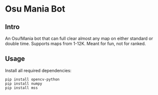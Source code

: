 # Osu Mania Bot
## Intro
An Osu!Mania bot that can full clear almost any map on either standard or double time. Supports maps from 1-12K.
Meant for fun, not for ranked.

## Usage
Install all required dependencies:

    pip install opencv-python
    pip install numpy
    pip install mss
